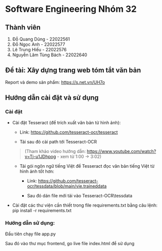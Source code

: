 # Software Engineering Nhóm 32
## Thành viên
1. Đỗ Quang Dũng - 22022561
2. Đỗ Ngọc Anh - 22022577
3. Lê Trung Hiếu - 22022576
4. Nguyễn Lâm Tùng Bách - 22022640

## Đề tài: Xây dựng trang web tóm tắt văn bản
Report và demo sản phẩm: https://s.net.vn/UH7o

## Hướng dẫn cài đặt và sử dụng
### Cài đặt
- Cài đặt Tesseract (để trích xuất văn bản từ hình ảnh):

  - Link: https://github.com/tesseract-ocr/tesseract

  - Tải sau đó cài path tới Tesseract-OCR

  > (Tham khảo video hướng dẫn: https://www.youtube.com/watch?v=Tj-u1JDhpog - xem từ 1:00 -> 3:02)


  - Tải gói ngôn ngữ tiếng Việt để Tesseract đọc văn bản tiếng Việt từ hình ảnh tốt hơn:

    - Link: https://github.com/tesseract-ocr/tessdata/blob/main/vie.traineddata

    - Sau đó dán file mới tải vào Tesseract-OCR\tessdata


- Cài đặt các thư viện cần thiết trong file requirements.txt bằng câu lệnh:
  pip install -r requirements.txt

### Hướng dẫn sử dụng:
Đầu tiên chạy file app.py

Sau đó vào thư mục frontend, go live file index.html để sử dụng
